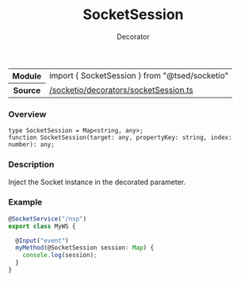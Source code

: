 
<header class="symbol-info-header"><h1 id="socketsession">SocketSession</h1><label class="symbol-info-type-label decorator">Decorator</label></header>
<!-- summary -->
<section class="symbol-info"><table class="is-full-width"><tbody><tr><th>Module</th><td><div class="lang-typescript"><span class="token keyword">import</span> { SocketSession }&nbsp;<span class="token keyword">from</span>&nbsp;<span class="token string">"@tsed/socketio"</span></div></td></tr><tr><th>Source</th><td><a href="https://github.com/Romakita/ts-express-decorators/blob/v4.23.0/src//socketio/decorators/socketSession.ts#L0-L0">/socketio/decorators/socketSession.ts</a></td></tr></tbody></table></section>
<!-- overview -->


### Overview


<pre><code class="typescript-lang ">type SocketSession = Map<<span class="token keyword">string</span><span class="token punctuation">,</span> <span class="token keyword">any</span>><span class="token punctuation">;</span>
function <span class="token function">SocketSession</span><span class="token punctuation">(</span>target<span class="token punctuation">:</span> <span class="token keyword">any</span><span class="token punctuation">,</span> propertyKey<span class="token punctuation">:</span> <span class="token keyword">string</span><span class="token punctuation">,</span> index<span class="token punctuation">:</span> <span class="token keyword">number</span><span class="token punctuation">)</span><span class="token punctuation">:</span> <span class="token keyword">any</span><span class="token punctuation">;</span></code></pre>


<!-- Parameters -->

<!-- Description -->


### Description

Inject the Socket instance in the decorated parameter.

### Example

```typescript
@SocketService("/nsp")
export class MyWS {

  @Input("event")
  myMethod(@SocketSession session: Map) {
    console.log(session);
  }
}
```

<!-- Members -->

